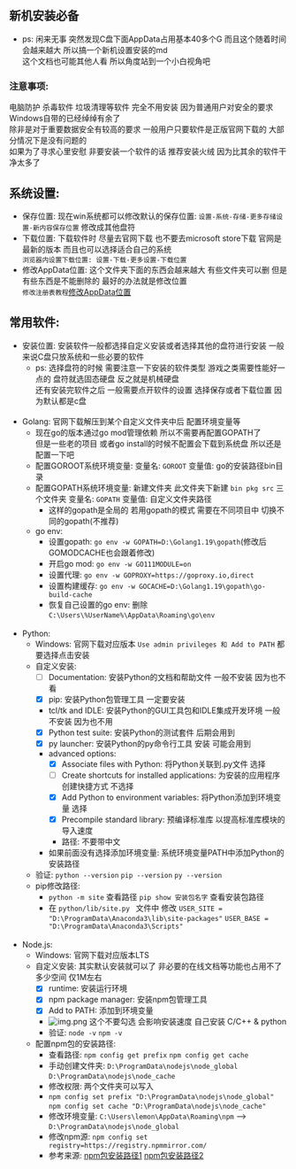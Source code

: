 ## 新机安装必备

- ps: 闲来无事 突然发现C盘下面AppData占用基本40多个G 而且这个随着时间会越来越大 所以搞一个新机设置安装的md  
  这个文档也可能其他人看 所以角度站到一个小白视角吧

### 注意事项:

电脑防护 杀毒软件 垃圾清理等软件 完全不用安装 因为普通用户对安全的要求 Windows自带的已经绰绰有余了  
除非是对于重要数据安全有较高的要求 一般用户只要软件是正版官网下载的 大部分情况下是没有问题的  
如果为了寻求心里安慰 非要安装一个软件的话 推荐安装火绒 因为比其余的软件干净太多了

## 系统设置:

- 保存位置: 现在win系统都可以修改默认的保存位置: ```设置-系统-存储-更多存储设置-新内容保存位置``` 修改成其他盘符
- 下载位置: 下载软件时 尽量去官网下载 也不要去microsoft store下载 官网是最新的版本 而且也可以选择适合自己的系统  
  ```浏览器内设置下载位置: 设置-下载-更多设置-下载位置```
- 修改AppData位置: 这个文件夹下面的东西会越来越大 有些文件夹可以删 但是有些东西是不能删除的 最好的办法就是修改位置  
  ```修改注册表教程```[修改AppData位置](https://blog.csdn.net/zsq_csh1/article/details/127484216 "修改AppData位置")

## 常用软件:

- 安装位置: 安装软件一般都选择自定义安装或者选择其他的盘符进行安装 一般来说C盘只放系统和一些必要的软件
    - ps: 选择盘符的时候 需要注意一下安装的软件类型 游戏之类需要性能好一点的 盘符就选固态硬盘 反之就是机械硬盘  
      还有安装完软件之后 一般需要点开软件的设置 选择保存或者下载位置 因为默认都是c盘  
      <br/>
- Golang: 官网下载解压到某个自定义文件夹中后 配置环境变量等
    - 现在go的版本通过go mod管理依赖 所以不需要再配置GOPATH了  
      但是一些老的项目 或者go install的时候不配置会下载到系统盘 所以还是配置一下吧
    - 配置GOROOT系统环境变量: 变量名: ```GOROOT``` 变量值: go的安装路径bin目录
    - 配置GOPATH系统环境变量: 新建文件夹 此文件夹下新建 ```bin pkg src``` 三个文件夹 变量名: ```GOPATH``` 变量值:
      自定义文件夹路径
        - 这样的gopath是全局的 若用gopath的模式 需要在不同项目中 切换不同的gopath(不推荐)
    - go env:
        - 设置gopath: ```go env -w GOPATH=D:\Golang1.19\gopath```(修改后 GOMODCACHE也会跟着修改)
        - 开启go mod: ```go env -w GO111MODULE=on```
        - 设置代理: ```go env -w GOPROXY=https://goproxy.io,direct```
        - 设置构建缓存: ```go env -w GOCACHE=D:\Golang1.19\gopath\go-build-cache```
        - 恢复自己设置的go env: 删除 ```C:\Users\%UserName%\AppData\Roaming\go\env```  
          <br/>
- Python:
    - Windows: 官网下载对应版本 ```Use admin privileges 和 Add to PATH``` 都要选择点击安装
    - 自定义安装:
        - [ ] Documentation: 安装Python的文档和帮助文件 一般不安装 因为也不看
        - [X] pip: 安装Python包管理工具 一定要安装
        - tcl/tk and IDLE: 安装Python的GUI工具包和IDLE集成开发环境 一般不安装 因为也不用
        - [X] Python test suite: 安装Python的测试套件 后期会用到
        - [X] py launcher: 安装Python的py命令行工具 安装 可能会用到
        - advanced options:
            - [X] Associate files with Python: 将Python关联到.py文件 选择
            - [ ] Create shortcuts for installed applications: 为安装的应用程序创建快捷方式 不选择
            - [X] Add Python to environment variables: 将Python添加到环境变量 选择
            - [X] Precompile standard library: 预编译标准库 以提高标准库模块的导入速度
            - 路径: 不要带中文
        - 如果前面没有选择添加环境变量: 系统环境变量PATH中添加Python的安装路径
    - 验证: ```python --version``` ```pip --version``` ```py --version```
    - pip修改路径:
        - ```python -m site``` 查看路径  ```pip show 安装包名字``` 查看安装包路径
        - 在 ```python/lib/site.py ``` 文件中 修改 ```USER_SITE = "D:\ProgramData\Anaconda3\lib\site-packages"```
          ```USER_BASE = "D:\ProgramData\Anaconda3\Scripts"```  
          <br/>
- Node.js:
    - Windows: 官网下载对应版本LTS
    - 自定义安装: 其实默认安装就可以了 非必要的在线文档等功能也占用不了多少空间 仅1M左右
        - [X] runtime: 安装运行环境
        - [X] npm package manager: 安装npm包管理工具
        - [X] Add to PATH: 添加到环境变量
        - ![img.png](img/img.png) 这个不要勾选 会影响安装速度 自己安装 C/C++ & python
        - 验证: ```node -v``` ```npm -v```
    - 配置npm包的安装路径:
        - 查看路径: ```npm config get prefix``` ```npm config get cache```
        - 手动创建文件夹: ```D:\ProgramData\nodejs\node_global``` ```D:\ProgramData\nodejs\node_cache```
        - 修改权限: 两个文件夹可以写入
        - ```npm config set prefix "D:\ProgramData\nodejs\node_global"```  
          ```npm config set cache "D:\ProgramData\nodejs\node_cache"```
        - 修改环境变量: ```C:\Users\lemon\AppData\Roaming\npm``` --> ```D:\ProgramData\nodejs\node_global```
        - 修改npm源: ```npm config set registry=https://registry.npmmirror.com/```
        - 参考来源: [npm包安装路径1](https://blog.csdn.net/thefg/article/details/132410794 "npm包安装路径")
          [npm包安装路径2](https://blog.csdn.net/Nicolecocol/article/details/136788200 "npm包安装路径")  
          <br/>
      